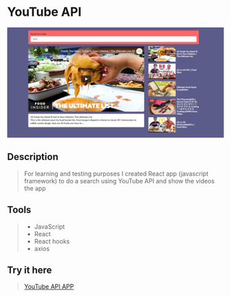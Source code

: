 # YouTube API

![Image of demo](https://github.com/mhnd6/yt-app/blob/master/Capture.PNG)

## Description
> For learning and testing purposes I created React app (javascript framework) to do a search using YouTube API and show the videos the app

## Tools 
> * JavaScript
> * React
> * React hooks 
> * axios  

## Try it here
> <a href="https://videos-hooks-hazel.vercel.app/" >YouTube API APP </a>
